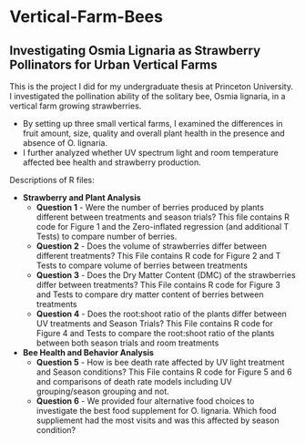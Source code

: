 # Vertical-Farm-Bees

## Investigating Osmia Lignaria as Strawberry Pollinators for Urban Vertical Farms

<p align="left">
This is the project I did for my undergraduate thesis at Princeton University. I investigated the pollination ability of the solitary bee, Osmia lignaria, in a vertical farm growing strawberries. 
</p>

* By setting up three small vertical farms, I examined the differences in fruit amount, size, quality and overall plant health in the presence and absence of O. lignaria. 
* I further analyzed whether UV spectrum light and room temperature affected bee health and strawberry production. 

<p align="left">
Descriptions of R files:
</p>

* **Strawberry and Plant Analysis**
  * **Question 1** - Were the number of berries produced by plants different between treatments and season trials? This file contains R code for Figure 1 and the Zero-inflated regression (and additional T Tests) to compare number of berries.
  * **Question 2** - Does the volume of strawberries differ between different treatments? This File contains R code for Figure 2 and T Tests to compare volume of berries between treatments 
  * **Question 3** - Does the Dry Matter Content (DMC) of the strawberries differ between treatments? This File contains R code for Figure 3 and Tests to compare dry matter content of berries between treatments 
  * **Question 4** - Does the root:shoot ratio of the plants differ between UV treatments and Season Trials? This File contains R code for Figure 4 and Tests to compare the root:shoot ratio of the plants between both season trials and room treatments
* **Bee Health and Behavior Analysis**
  * **Question 5** - How is bee death rate affected by UV light treatment and Season conditions? This File contains R code for Figure 5 and 6 and comparisons of death rate models including UV grouping/season grouping and not.
  * **Question 6** - We provided four alternative food choices to investigate the best food supplement for O. lignaria. Which food suppliement had the most visits and was this affected by season condition?

